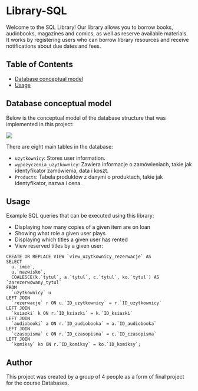 # Library-SQL

Welcome to the SQL Library! Our library allows you to borrow books, audiobooks, magazines and comics, as well as reserve available materials. It works by registering users who can borrow library resources and receive notifications about due dates and fees.

## Table of Contents
- [Database conceptual model](#database-conceptual-model)
- [Usage](#usage)

## Database conceptual model

Below is the conceptual model of the database structure that was implemented in this project:

<img src="https://github.com/dominikahojniak/Library-SQL/assets/122748213/568c8012-fdfa-46e7-8fd1-1567a1d06050" width=”50%” height=”50%”></img>

There are eight main tables in the database:
- `uzytkownicy`: Stores user information.
- `wypozyczenia_uzytkownicy`: Zawiera informacje o zamówieniach, takie jak identyfikator zamówienia, data i koszt.
- `Products`: Tabela produktów z danymi o produktach, takie jak identyfikator, nazwa i cena.

## Usage

Example SQL queries that can be executed using this library:

- Displaying how many copies of a given item are on loan
- Showing what role a given user plays
- Displaying which titles a given user has rented
- View reserved titles by a given user:

```
CREATE OR REPLACE VIEW `view_uzytkownicy_rezerwacje` AS
SELECT
  u.`imie`,
  u.`nazwisko`,
  COALESCE(k.`tytul`, a.`tytul`, c.`tytul`, ko.`tytul`) AS `zarezerwowany_tytul`
FROM
  `uzytkownicy` u
LEFT JOIN
  `rezerwacje` r ON u.`ID_uzytkownicy` = r.`ID_uzytkownicy`
LEFT JOIN
  `ksiazki` k ON r.`ID_ksiazki` = k.`ID_ksiazki`
LEFT JOIN
  `audiobooki` a ON r.`ID_audiobooka` = a.`ID_audiobooka`
LEFT JOIN
  `czasopisma` c ON r.`ID_czasopisma` = c.`ID_czasopisma`
LEFT JOIN
  `komiksy` ko ON r.`ID_komiksy` = ko.`ID_komiksy`;
```

## Author

This project was created by a group of 4 people as a form of final project for the course Databases.

